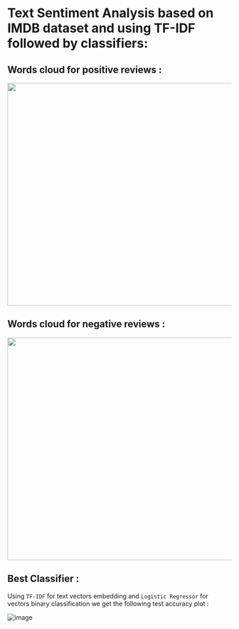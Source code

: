 # Text Sentiment Analysis based on IMDB dataset and using TF-IDF followed by classifiers:




## Words cloud for positive reviews :

<p align="center">
  <kbd>
  <img width="700" height="500" src="https://user-images.githubusercontent.com/85687148/131266849-bd466495-7f48-4ec9-96a7-3bf6bff2fa82.png">
  </kbd>
</p>


## Words cloud for negative reviews :

<p align="center">
  <kbd>
  <img width="700" height="500" src="https://user-images.githubusercontent.com/85687148/131266845-c1666aca-ae05-461f-9306-5d8c05cc5e2b.png">
  </kbd>
</p>

## Best Classifier :

Using `TF-IDF` for text vectors embedding and `Logistic Regressor` for vectors binary classification we get the following test accuracy plot :

![image](https://user-images.githubusercontent.com/85687148/131268929-aadd6909-6133-49cb-89d6-9093013dc039.png)

